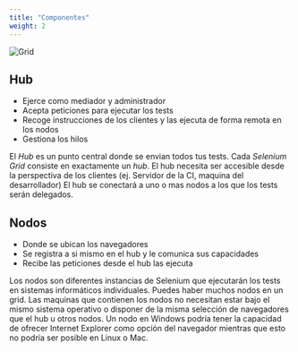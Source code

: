 ```yaml
---
title: "Componentes"
weight: 2
---
```


![Grid](/images/grid.png)

## Hub
* Ejerce como mediador y administrador
* Acepta peticiones para ejecutar los tests
* Recoge instrucciones de los clientes y las ejecuta de forma remota en los nodos
* Gestiona los hilos

El _Hub_ es un punto central donde se envian todos tus tests.
Cada _Selenium Grid_ consiste en exactamente un _hub_. El hub necesita ser 
accesible desde la perspectiva de los clientes (ej. Servidor de la CI, maquina 
del desarrollador)
El hub se conectará a uno o mas nodos a los que los tests serán delegados.

## Nodos

* Donde se ubican los navegadores
* Se registra a si mismo en el hub y le comunica sus capacidades
* Recibe las peticiones desde el hub las ejecuta

Los nodos son diferentes instancias de Selenium que ejecutarán los tests en
sistemas informáticos individuales.
Puedes haber muchos nodos en un grid.
Las maquinas que contienen los nodos no necesitan estar bajo el mismo sistema 
operativo o disponer de la misma selección de navegadores que el hub u otros 
nodos.
Un nodo en Windows podría tener la capacidad de ofrecer Internet Explorer como 
opción del navegador mientras que esto no podría ser posible en Linux o Mac.
